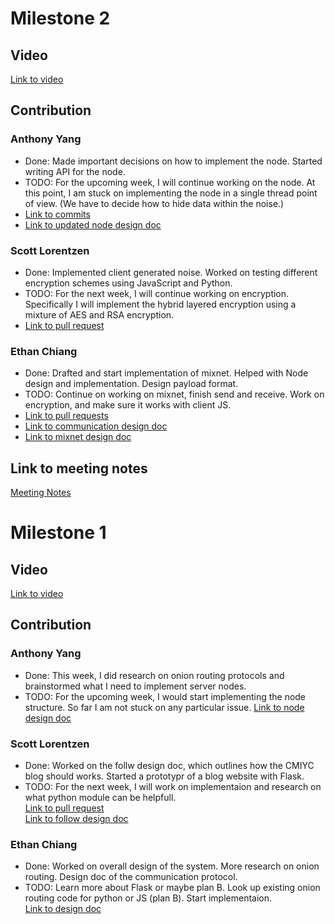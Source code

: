 # Milestone 2

## Video
[Link to video](https://youtu.be/ESGTRwHxJi0)

## Contribution
### Anthony Yang
* Done: Made important decisions on how to implement the node. Started writing API for the node. 
* TODO:
For the upcoming week, I will continue working on the node. At this point, I am stuck on implementing the node in a single thread point of view. (We have to decide how to hide data within the noise.)
* [Link to commits](https://github.com/ECS153/final-project-group-catch-me-if-you-can/commit/9c5b888251488bde4be9a0d1aae47fdd06086ea1)
* [Link to updated node design doc](https://docs.google.com/document/d/1dbC9gJvCgyTVsaopRKNBOPJZnjFKXFHqV19T7Wt-1sw/edit?usp=sharing)

### Scott Lorentzen
* Done: 
Implemented client generated noise. Worked on testing different encryption schemes using JavaScript and Python.
* TODO:
For the next week, I will continue working on encryption. Specifically I will implement the hybrid layered encryption using a mixture of AES and RSA encryption.  
* [Link to pull request](https://github.com/ECS153/final-project-group-catch-me-if-you-can/pull/2)  

### Ethan Chiang
* Done:
Drafted and start implementation of mixnet. Helped with Node design and implementation. Design payload format. 
* TODO:
Continue on working on mixnet, finish send and receive. Work on encryption, and make sure it works with client JS.  
* [Link to pull requests](https://github.com/ECS153/final-project-group-catch-me-if-you-can/pull/4/)
* [Link to communication design doc](https://docs.google.com/document/d/19onjzhucERwFjXTuXm8a50Hb7GHRIj3y9smZuJ6jJjg/edit?usp=sharing)
* [Link to mixnet design doc](https://docs.google.com/document/d/1b_i8GX-ESk5HST2GGUbwnlR8nmCN1DbaHudI-Lw0fNs/edit?usp=sharing)

## Link to meeting notes  
[Meeting Notes](https://docs.google.com/document/d/13nuzrEe7XipyKbtna90X-YhBOP07sIHceZHiEE8fTyI/edit?usp=sharing)

# Milestone 1

## Video
[Link to video](https://www.youtube.com/watch?v=o31LfDrhq-c&feature=youtu.be)
## Contribution

### Anthony Yang
* Done:
This week, I did research on onion routing protocols and brainstormed what I need to implement server nodes. 
* TODO:
For the upcoming week, I would start implementing the node structure. So far I am not stuck on any particular issue. 
[Link to node design doc](https://docs.google.com/document/d/1dbC9gJvCgyTVsaopRKNBOPJZnjFKXFHqV19T7Wt-1sw/edit?usp=sharing)

### Scott Lorentzen
* Done: 
Worked on the follw design doc, which outlines how the CMIYC blog should works. Started a prototypr of a blog website with Flask. 
* TODO:
For the next week, I will work on implementaion and research on what python module can be helpfull.  
[Link to pull request](https://github.com/ECS153/final-project-group-catch-me-if-you-can/pull/1)  
[Link to follow design doc](https://drive.google.com/file/d/1rimZ2-SVYcMUg2qWhu2FLg6AAwGhcq6t/view?usp=sharing)

### Ethan Chiang
* Done:
Worked on overall design of the system. More research on onion routing. Design doc of the communication protocol.
* TODO:
Learn more about Flask or maybe plan B. Look up existing onion routing code for python or JS (plan B). Start implementaion.   
[Link to design doc](https://docs.google.com/document/d/19onjzhucERwFjXTuXm8a50Hb7GHRIj3y9smZuJ6jJjg/edit?usp=sharing)




